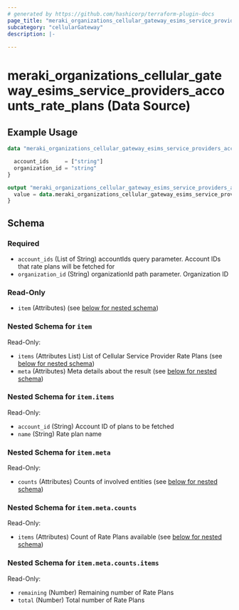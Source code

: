 ```yaml
---
# generated by https://github.com/hashicorp/terraform-plugin-docs
page_title: "meraki_organizations_cellular_gateway_esims_service_providers_accounts_rate_plans Data Source - terraform-provider-meraki"
subcategory: "cellularGateway"
description: |-
  
---
```


# meraki_organizations_cellular_gateway_esims_service_providers_accounts_rate_plans (Data Source)



## Example Usage

```terraform
data "meraki_organizations_cellular_gateway_esims_service_providers_accounts_rate_plans" "example" {

  account_ids     = ["string"]
  organization_id = "string"
}

output "meraki_organizations_cellular_gateway_esims_service_providers_accounts_rate_plans_example" {
  value = data.meraki_organizations_cellular_gateway_esims_service_providers_accounts_rate_plans.example.item
}
```

<!-- schema generated by tfplugindocs -->
## Schema

### Required

- `account_ids` (List of String) accountIds query parameter. Account IDs that rate plans will be fetched for
- `organization_id` (String) organizationId path parameter. Organization ID

### Read-Only

- `item` (Attributes) (see [below for nested schema](#nestedatt--item))

<a id="nestedatt--item"></a>
### Nested Schema for `item`

Read-Only:

- `items` (Attributes List) List of Cellular Service Provider Rate Plans (see [below for nested schema](#nestedatt--item--items))
- `meta` (Attributes) Meta details about the result (see [below for nested schema](#nestedatt--item--meta))

<a id="nestedatt--item--items"></a>
### Nested Schema for `item.items`

Read-Only:

- `account_id` (String) Account ID of plans to be fetched
- `name` (String) Rate plan name


<a id="nestedatt--item--meta"></a>
### Nested Schema for `item.meta`

Read-Only:

- `counts` (Attributes) Counts of involved entities (see [below for nested schema](#nestedatt--item--meta--counts))

<a id="nestedatt--item--meta--counts"></a>
### Nested Schema for `item.meta.counts`

Read-Only:

- `items` (Attributes) Count of Rate Plans available (see [below for nested schema](#nestedatt--item--meta--counts--items))

<a id="nestedatt--item--meta--counts--items"></a>
### Nested Schema for `item.meta.counts.items`

Read-Only:

- `remaining` (Number) Remaining number of Rate Plans
- `total` (Number) Total number of Rate Plans
